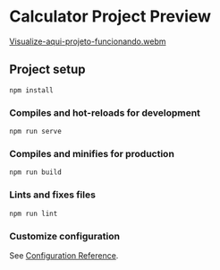 # Calculator Project Preview
[Visualize-aqui-projeto-funcionando.webm](https://github.com/JenniferSantoss/calculator-project-using-vue/assets/123119520/21b76b84-e2e0-4ebf-adb2-ee9c18cd62fb)


## Project setup
```
npm install
```

### Compiles and hot-reloads for development
```
npm run serve
```

### Compiles and minifies for production
```
npm run build
```

### Lints and fixes files
```
npm run lint
```

### Customize configuration
See [Configuration Reference](https://cli.vuejs.org/config/).
